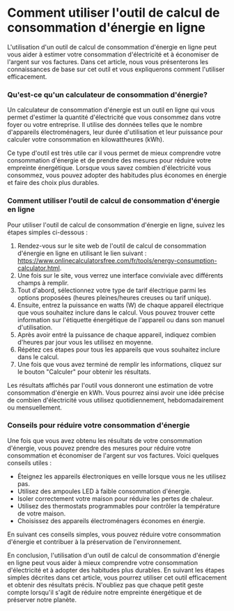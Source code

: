 Comment utiliser l'outil de calcul de consommation d'énergie en ligne
=====================================================================

L'utilisation d'un outil de calcul de consommation d'énergie en ligne peut vous aider à estimer votre consommation d'électricité et à économiser de l'argent sur vos factures. Dans cet article, nous vous présenterons les connaissances de base sur cet outil et vous expliquerons comment l'utiliser efficacement.

### Qu'est-ce qu'un calculateur de consommation d'énergie?

Un calculateur de consommation d'énergie est un outil en ligne qui vous permet d'estimer la quantité d'électricité que vous consommez dans votre foyer ou votre entreprise. Il utilise des données telles que le nombre d'appareils électroménagers, leur durée d'utilisation et leur puissance pour calculer votre consommation en kilowattheures (kWh).

Ce type d'outil est très utile car il vous permet de mieux comprendre votre consommation d'énergie et de prendre des mesures pour réduire votre empreinte énergétique. Lorsque vous savez combien d'électricité vous consommez, vous pouvez adopter des habitudes plus économes en énergie et faire des choix plus durables.

### Comment utiliser l'outil de calcul de consommation d'énergie en ligne

Pour utiliser l'outil de calcul de consommation d'énergie en ligne, suivez les étapes simples ci-dessous :

1. Rendez-vous sur le site web de l'outil de calcul de consommation d'énergie en ligne en utilisant le lien suivant : <https://www.onlinecalculatorsfree.com/fr/tools/energy-consumption-calculator.html>.
2. Une fois sur le site, vous verrez une interface conviviale avec différents champs à remplir.
3. Tout d'abord, sélectionnez votre type de tarif électrique parmi les options proposées (heures pleines/heures creuses ou tarif unique).
4. Ensuite, entrez la puissance en watts (W) de chaque appareil électrique que vous souhaitez inclure dans le calcul. Vous pouvez trouver cette information sur l'étiquette énergétique de l'appareil ou dans son manuel d'utilisation.
5. Après avoir entré la puissance de chaque appareil, indiquez combien d'heures par jour vous les utilisez en moyenne.
6. Répétez ces étapes pour tous les appareils que vous souhaitez inclure dans le calcul.
7. Une fois que vous avez terminé de remplir les informations, cliquez sur le bouton "Calculer" pour obtenir les résultats.

Les résultats affichés par l'outil vous donneront une estimation de votre consommation d'énergie en kWh. Vous pourrez ainsi avoir une idée précise de combien d'électricité vous utilisez quotidiennement, hebdomadairement ou mensuellement.

### Conseils pour réduire votre consommation d'énergie

Une fois que vous avez obtenu les résultats de votre consommation d'énergie, vous pouvez prendre des mesures pour réduire votre consommation et économiser de l'argent sur vos factures. Voici quelques conseils utiles :

- Éteignez les appareils électroniques en veille lorsque vous ne les utilisez pas.
- Utilisez des ampoules LED à faible consommation d'énergie.
- Isoler correctement votre maison pour réduire les pertes de chaleur.
- Utilisez des thermostats programmables pour contrôler la température de votre maison.
- Choisissez des appareils électroménagers économes en énergie.

En suivant ces conseils simples, vous pouvez réduire votre consommation d'énergie et contribuer à la préservation de l'environnement.

En conclusion, l'utilisation d'un outil de calcul de consommation d'énergie en ligne peut vous aider à mieux comprendre votre consommation d'électricité et à adopter des habitudes plus durables. En suivant les étapes simples décrites dans cet article, vous pourrez utiliser cet outil efficacement et obtenir des résultats précis. N'oubliez pas que chaque petit geste compte lorsqu'il s'agit de réduire notre empreinte énergétique et de préserver notre planète.